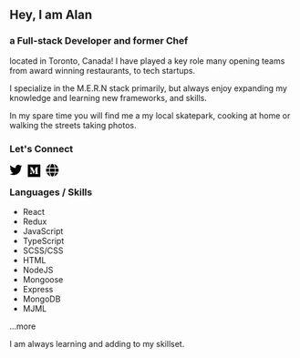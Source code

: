 ## Hey, I am Alan

### a Full-stack Developer and former Chef

located in Toronto, Canada! I have played a key role many opening teams from award winning restaurants, to tech startups.

I specialize in the M.E.R.N stack primarily, but always enjoy expanding my knowledge and learning new frameworks, and skills.

In my spare time you will find me a my local skatepark, cooking at home or walking the streets taking photos.

### Let's Connect

[<img align="left" alt="Twitter" width="22px" src="./assets/twitter-brands.svg"/>]('https://twitter.com/alanMartinCodes')
[<img align="left" style="margin:0 10px" alt="Twitter" width="22px" src="./assets/medium-brands.svg"/>]('https://medium.com/@alan.edward.martin')
[<img align="left" alt="Twitter" width="22px" src="./assets/globe-solid.svg"/>]('https://alan-martin.dev/')
<br/>

### Languages / Skills

- React
- Redux
- JavaScript
- TypeScript
- SCSS/CSS
- HTML
- NodeJS
- Mongoose
- Express
- MongoDB
- MJML

...more

I am always learning and adding to my skillset.
